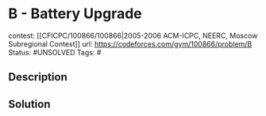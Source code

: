 # B - Battery Upgrade

contest: [[CFICPC/100866/100866|2005-2006 ACM-ICPC, NEERC, Moscow Subregional Contest]]
url: https://codeforces.com/gym/100866/problem/B
Status: #UNSOLVED
Tags: #

## Description

## Solution

